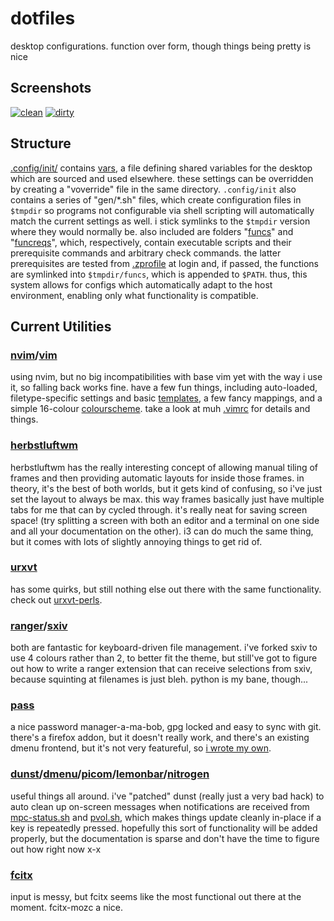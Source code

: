 # dotfiles

desktop configurations. function over form, though things being pretty is nice

## Screenshots

[![clean](https://airen-no-jikken.icu/img/scrot/current/clean_small.png)](https://airen-no-jikken.icu/img/scrot/current/clean.png) [![dirty](https://airen-no-jikken.icu/img/scrot/current/dirty_small.png)](https://airen-no-jikken.icu/img/scrot/current/dirty.png)

## Structure

[.config/init/](.config/init) contains [vars](.config/init/vars), a file
defining shared variables for the desktop which are sourced and used elsewhere.
these settings can be overridden by creating a "voverride" file in the same
directory. `.config/init` also contains a series of "gen/*.sh" files, which
create configuration files in `$tmpdir` so programs not configurable via shell
scripting will automatically match the current settings as well. i stick
symlinks to the `$tmpdir` version where they would normally be. also included
are folders "[funcs](.config/init/funcs/)" and
"[funcreqs](.config/init/funcreqs/)", which, respectively, contain executable
scripts and their prerequisite commands and arbitrary check commands. the
latter prerequisites are tested from [.zprofile](.zprofile) at login and, if
passed, the functions are symlinked into `$tmpdir/funcs`, which is appended to
`$PATH`. thus, this system allows for configs which automatically adapt to the
host environment, enabling only what functionality is compatible.

## Current Utilities

### [nvim](https://neovim.io/)/[vim](https://www.vim.org/)

using nvim, but no big incompatibilities with base vim yet with the way i use
it, so falling back works fine. have a few fun things, including auto-loaded,
filetype-specific settings and basic [templates](.vim/skel), a few fancy
mappings, and a simple 16-colour [colourscheme](.vim/colors/shmibs.vim). take a
look at muh [.vimrc](.vimrc) for details and things.

### [herbstluftwm](http://herbstluftwm.org/)

herbstluftwm has the really interesting concept of
allowing manual tiling of frames and then providing automatic layouts for
inside those frames. in theory, it's the best of both worlds, but it gets kind
of confusing, so i've just set the layout to always be max. this way frames
basically just have multiple tabs for me that can by cycled through. it's
really neat for saving screen space! (try splitting a screen with both an
editor and a terminal on one side and all your documentation on the other). i3
can do much the same thing, but it comes with lots of slightly annoying things
to get rid of.

### [urxvt](http://software.schmorp.de/pkg/rxvt-unicode.html)

has some quirks, but still nothing else out there with the same functionality.
check out [urxvt-perls](https://github.com/muennich/urxvt-perls).

### [ranger](https://ranger.github.io/)/[sxiv](https://github.com/muennich/sxiv)

both are fantastic for keyboard-driven file management. i've forked sxiv to use
4 colours rather than 2, to better fit the theme, but still've got to figure
out how to write a ranger extension that can receive selections from sxiv,
because squinting at filenames is just bleh. python is my bane, though...

### [pass](https://www.passwordstore.org/)

a nice password manager-a-ma-bob, gpg locked and easy to sync with git. there's
a firefox addon, but it doesn't really work, and there's an existing dmenu
frontend, but it's not very featureful, so [i wrote my
own](.config/herbstluftwm/pass.sh).

### [dunst](https://github.com/dunst-project/dunst)/[dmenu](https://bitbucket.org/melek/dmenu2)/[picom](https://github.com/yshui/picom)/[lemonbar](https://github.com/krypt-n/bar)/[nitrogen](http://projects.l3ib.org/nitrogen/)

useful things all around. i've "patched" dunst (really just a very bad hack) to
auto clean up on-screen messages when notifications are received from
[mpc-status.sh](.config/herbstluftwm/mpc-status.sh) and
[pvol.sh](.config/herbstluftwm/pvol.sh), which makes things update cleanly
in-place if a key is repeatedly pressed. hopefully this sort of functionality
will be added properly, but the documentation is sparse and don't have the time
to figure out how right now x-x

### [fcitx](http://fcitx-im.org)

input is messy, but fcitx seems like the most functional out there at the
moment. fcitx-mozc a nice.

